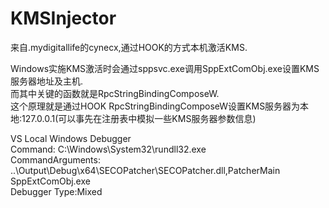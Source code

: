 # KMSInjector

来自.mydigitallife的cynecx,通过HOOK的方式本机激活KMS. 

Windows实施KMS激活时会通过sppsvc.exe调用SppExtComObj.exe设置KMS服务器地址及主机.  
而其中关键的函数就是RpcStringBindingComposeW.  
这个原理就是通过HOOK RpcStringBindingComposeW设置KMS服务器为本地:127.0.0.1(可以事先在注册表中模拟一些KMS服务器参数信息)   


VS Local Windows Debugger  
Command: C:\Windows\System32\rundll32.exe  
CommandArguments: ..\Output\Debug\x64\SECOPatcher\SECOPatcher.dll,PatcherMain  SppExtComObj.exe  
Debugger Type:Mixed
